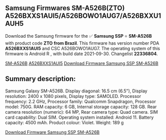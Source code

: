 <h2>Samsung Firmwares SM-A526B(ZTO) A526BXXS1AUI5/A526BOWO1AUG7/A526BXXU1AUH5</h2>
Download the Samsung firmware for the ✅ <strong>Samsung SSP </strong> ⭐ <strong>SM-A526B</strong> with product code <strong>ZTO</strong> <strong> from Brazil</strong>. This firmware has version number PDA <strong>A526BXXS1AUI5</strong> and CSC A526BOWO1AUG7. The operating system of this firmware is Android R , with build date 2021-09-30. Changelist <strong>22336804</strong>.


[SM-A526B](https://samfirm.shop/samsung/model/SM-A526B)
[A526BXXS1AUI5](https://samfirm.shop/samsung/pda/A526BXXS1AUI5)
[Download Firmware Samsung SSP SM-A526B](https://samfirm.shop/samsung/firmware/461548)
<h2>Summary description:</h2>
<p>Samsung Galaxy SM-A526B. Display diagonal: 16.5 cm (6.5"), Display resolution: 2400 x 1080 pixels, Display type: SAMOLED. Processor frequency: 2.2 GHz, Processor family: Qualcomm Snapdragon, Processor model: 750G. RAM capacity: 6 GB, Internal storage capacity: 128 GB. Rear camera resolution (numeric): 64 MP, Rear camera type: Quad camera. SIM card capability: Dual SIM. Operating system installed: Android 11. Battery capacity: 4500 mAh. Product colour: Violet. Weight: 189 g</p>


[Download Firmware Samsung SSP SM-A526B](https://samfirm.shop/samsung/firmware/461548)
